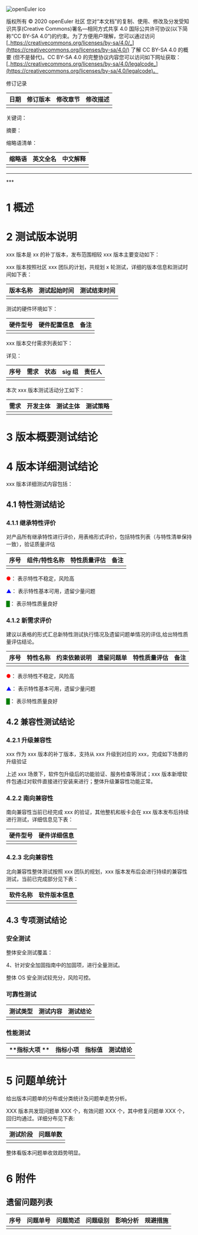 ![openEuler ico](https://gitee.com/openeuler/QA/raw/master/images/openEuler.png)

版权所有 © 2020 openEuler 社区
您对“本文档”的复制、使用、修改及分发受知识共享(Creative Commons)署名—相同方式共享 4.0 国际公共许可协议(以下简称“CC BY-SA 4.0”)的约束。为了方便用户理解，您可以通过访问[_https://creativecommons.org/licenses/by-sa/4.0/_](https://creativecommons.org/licenses/by-sa/4.0/) 了解 CC BY-SA 4.0 的概要 (但不是替代)。CC BY-SA 4.0 的完整协议内容您可以访问如下网址获取：[_https://creativecommons.org/licenses/by-sa/4.0/legalcode_](https://creativecommons.org/licenses/by-sa/4.0/legalcode)。

修订记录

| 日期 | 修订版本 | 修改章节 | 修改描述 |
| ---- | -------- | -------- | -------- |
|      |          |          |          |

关键词：

摘要：

缩略语清单：

| 缩略语 | 英文全名 | 中文解释 |
| ------ | -------- | -------- |
|        |          |          |

---

\*\*\*

# 1 概述

# 2 测试版本说明

xxx 版本是 xx 的补丁版本，发布范围相较 xxx 版本主要变动如下：

xxx 版本按照社区 xxx 团队的计划，共规划 x 轮测试，详细的版本信息和测试时间如下表：

| 版本名称 | 测试起始时间 | 测试结束时间 |
| -------- | ------------ | ------------ |
|          |              |              |

测试的硬件环境如下：

| 硬件型号 | 硬件配置信息 | 备注 |
| -------- | ------------ | ---- |
|          |              |      |

xxx 版本交付需求列表如下：

详见：

| 序号 | **需求** | **状态** | **sig 组** | **责任人** |
| ---- | -------- | -------- | ---------- | ---------- |
|      |          |          |            |            |

本次 xxx 版本测试活动分工如下：

| **需求** | **开发主体** | **测试主体** | **测试策略** |
| -------- | ------------ | ------------ | ------------ |
|          |              |              |              |

# 3 版本概要测试结论

# 4 版本详细测试结论

xxx 版本详细测试内容包括：

## 4.1 特性测试结论

### 4.1.1 继承特性评价

对产品所有继承特性进行评价，用表格形式评价，包括特性列表（与特性清单保持一致），验证质量评估

| 序号 | 组件/特性名称 | 特性质量评估 | 备注 |
| ---- | ------------- | :----------: | ---- |
|      |               |              |      |

<font color=red>●</font>： 表示特性不稳定，风险高

<font color=blue>▲</font>： 表示特性基本可用，遗留少量问题

<font color=green>█</font>： 表示特性质量良好

### 4.1.2 新需求评价

建议以表格的形式汇总新特性测试执行情况及遗留问题单情况的评估,给出特性质量评估结论。

| 序号 | 特性名称 | 约束依赖说明 | 遗留问题单 | 特性质量评估 | 备注 |
| :--: | -------- | ------------ | ---------- | :----------: | ---- |
|      |          |              |            |              |      |

<font color=red>●</font>： 表示特性不稳定，风险高

<font color=blue>▲</font>： 表示特性基本可用，遗留少量问题

<font color=green>█</font>： 表示特性质量良好

## 4.2 兼容性测试结论

### 4.2.1 升级兼容性

xxx 作为 xxx 版本的补丁版本，支持从 xxx 升级到对应的 xxx，完成如下场景的升级验证

上述 xxx 场景下，软件包升级后的功能验证、服务检查等测试；xxx 版本新增软件包通过对软件直接进行安装来进行；整体升级兼容性功能正常。

### 4.2.2 南向兼容性

南向兼容性当前已经完成 xxx 的验证，其他整机和板卡会在 xxx 版本发布后持续进行测试，详细信息见下表：

| 硬件型号 | 硬件详细信息 |
| -------- | ------------ |
|          |              |

### 4.2.3 北向兼容性

北向兼容性整体测试按照 xxx 团队的规划，xxx 版本发布后会进行持续的兼容性测试，当前已完成部分见下表：

| 软件名称 | 软件版本信息 |
| -------- | ------------ |
|          |              |

## 4.3 专项测试结论

### 安全测试

整体安全测试覆盖：

4、针对安全加固指南中的加固项，进行全量测试。

整体 OS 安全测试较充分，风险可控。

### 可靠性测试

| 测试类型 | 测试内容 | 测试结论 |
| -------- | -------- | -------- |
|          |          |          |

### 性能测试

| **指标大项 ** | **指标小项** | **指标值** | 测试结论 |
| ------------- | ------------ | ---------- | -------- |
|               |              |            |          |

# 5 问题单统计

给出版本问题单的分布或分类统计及问题单走势分析。

XXX 版本共发现问题单 XXX 个，有效问题 XXX 个，其中修复问题单 XXX 个，回归均通过。详细分布见下表:

| 测试阶段 | 问题单数 |
| -------- | -------- |
|          |          |

整体看版本问题单收敛趋势明显。

# 6 附件

## 遗留问题列表

| 序号 | 问题单号 | 问题简述 | 问题级别 | 影响分析 | 规避措施 |
| ---- | -------- | -------- | -------- | -------- | -------- |
|      |          |          |          |          |          |
